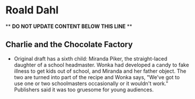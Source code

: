 Roald Dahl
==========

** **DO NOT UPDATE CONTENT BELOW THIS LINE** **

Charlie and the Chocolate Factory
---------------------------------

* Original draft has a sixth child: Miranda Piker, the straight-laced daughter of a school headmaster. Wonka had developed a candy to fake illness to get kids out of school, and Miranda and her father object. The two are turned into part of the recipe and Wonka says, "We've got to use one or two schoolmasters occasionally or it wouldn't work." Publishers said it was too gruesome for young audiences.

